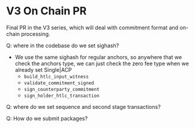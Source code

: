 # V3 On Chain PR

Final PR in the V3 series, which will deal with commitment format and
on-chain processing.

Q: where in the codebase do we set sighash?
- We use the same sighash for regular anchors, so anywhere that we
  check the anchors type, we can just check the zero fee type
  when we already set Single|ACP
  - `build_htlc_input_witness`
  - `validate_commitment_signed`
  - `sign_counterparty_commitment`
  - `sign_holder_htlc_transaction` 

Q: where do we set sequence and second stage transactions?

Q: How do we submit packages?
